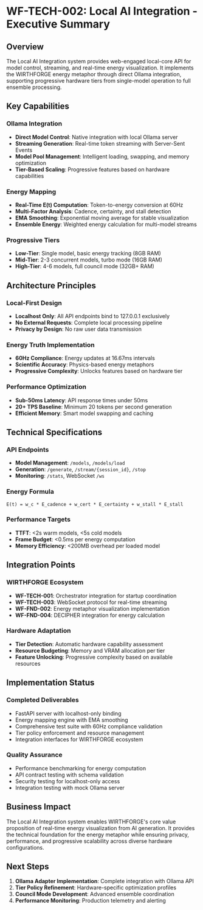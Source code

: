 # WF-TECH-002: Local AI Integration - Executive Summary

## Overview

The Local AI Integration system provides web-engaged local-core API for model control, streaming, and real-time energy visualization. It implements the WIRTHFORGE energy metaphor through direct Ollama integration, supporting progressive hardware tiers from single-model operation to full ensemble processing.

## Key Capabilities

### Ollama Integration
- **Direct Model Control**: Native integration with local Ollama server
- **Streaming Generation**: Real-time token streaming with Server-Sent Events
- **Model Pool Management**: Intelligent loading, swapping, and memory optimization
- **Tier-Based Scaling**: Progressive features based on hardware capabilities

### Energy Mapping
- **Real-Time E(t) Computation**: Token-to-energy conversion at 60Hz
- **Multi-Factor Analysis**: Cadence, certainty, and stall detection
- **EMA Smoothing**: Exponential moving average for stable visualization
- **Ensemble Energy**: Weighted energy calculation for multi-model streams

### Progressive Tiers
- **Low-Tier**: Single model, basic energy tracking (8GB RAM)
- **Mid-Tier**: 2-3 concurrent models, turbo mode (16GB RAM)
- **High-Tier**: 4-6 models, full council mode (32GB+ RAM)

## Architecture Principles

### Local-First Design
- **Localhost Only**: All API endpoints bind to 127.0.0.1 exclusively
- **No External Requests**: Complete local processing pipeline
- **Privacy by Design**: No raw user data transmission

### Energy Truth Implementation
- **60Hz Compliance**: Energy updates at 16.67ms intervals
- **Scientific Accuracy**: Physics-based energy metaphors
- **Progressive Complexity**: Unlocks features based on hardware tier

### Performance Optimization
- **Sub-50ms Latency**: API response times under 50ms
- **20+ TPS Baseline**: Minimum 20 tokens per second generation
- **Efficient Memory**: Smart model swapping and caching

## Technical Specifications

### API Endpoints
- **Model Management**: `/models`, `/models/load`
- **Generation**: `/generate`, `/stream/{session_id}`, `/stop`
- **Monitoring**: `/stats`, WebSocket `/ws`

### Energy Formula
```
E(t) = w_c * E_cadence + w_cert * E_certainty + w_stall * E_stall
```

### Performance Targets
- **TTFT**: <2s warm models, <5s cold models
- **Frame Budget**: <0.5ms per energy computation
- **Memory Efficiency**: <200MB overhead per loaded model

## Integration Points

### WIRTHFORGE Ecosystem
- **WF-TECH-001**: Orchestrator integration for startup coordination
- **WF-TECH-003**: WebSocket protocol for real-time streaming
- **WF-FND-002**: Energy metaphor visualization implementation
- **WF-FND-004**: DECIPHER integration for energy calculation

### Hardware Adaptation
- **Tier Detection**: Automatic hardware capability assessment
- **Resource Budgeting**: Memory and VRAM allocation per tier
- **Feature Unlocking**: Progressive complexity based on available resources

## Implementation Status

### Completed Deliverables
- FastAPI server with localhost-only binding
- Energy mapping engine with EMA smoothing
- Comprehensive test suite with 60Hz compliance validation
- Tier policy enforcement and resource management
- Integration interfaces for WIRTHFORGE ecosystem

### Quality Assurance
- Performance benchmarking for energy computation
- API contract testing with schema validation
- Security testing for localhost-only access
- Integration testing with mock Ollama server

## Business Impact

The Local AI Integration system enables WIRTHFORGE's core value proposition of real-time energy visualization from AI generation. It provides the technical foundation for the energy metaphor while ensuring privacy, performance, and progressive scalability across diverse hardware configurations.

## Next Steps

1. **Ollama Adapter Implementation**: Complete integration with Ollama API
2. **Tier Policy Refinement**: Hardware-specific optimization profiles
3. **Council Mode Development**: Advanced ensemble coordination
4. **Performance Monitoring**: Production telemetry and alerting
